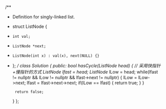 /**
 * Definition for singly-linked list.
 * struct ListNode {
 *     int val;
 *     ListNode *next;
 *     ListNode(int x) : val(x), next(NULL) {}
 * };
 */
class Solution {
public:
    bool hasCycle(ListNode *head) {
        // 采用快指针+慢指针的方式
        ListNode* lfast = head;
        ListNode* lLow = head;
        while(lfast != nullptr && lLow != nullptr && lfast->next != nullptr)
        {
            lLow = lLow->next;
            lfast = lfast->next->next;
            if(lLow == lfast)
            {
                return true;
            }
        }
        
        return false;
    }
};
